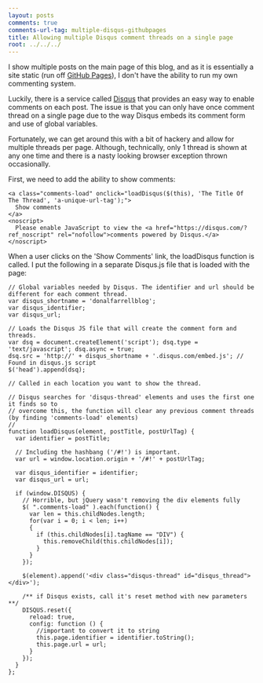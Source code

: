 ```yaml
---
layout: posts
comments: true
comments-url-tag: multiple-disqus-githubpages
title: Allowing multiple Disqus comment threads on a single page
root: ../../../
---
```


I show multiple posts on the main page of this blog, and as it is essentially a site static (run off [GitHub Pages](https://pages.github.com/)), I don't have the ability to run my own commenting system.

Luckily, there is a service called [Disqus](https://disqus.com/) that provides an easy way to enable comments on each post. The issue is that you can only have once comment thread on a single page due to the way Disqus embeds its comment form and use of global variables.

Fortunately, we can get around this with a bit of hackery and allow for multiple threads per page. Although, technically, only 1 thread is shown at any one time and there is a nasty looking browser exception thrown occasionally.

First, we need to add the ability to show comments:

    <a class="comments-load" onclick="loadDisqus($(this), 'The Title Of The Thread', 'a-unique-url-tag');">
      Show comments
    </a>
    <noscript>
      Please enable JavaScript to view the <a href="https://disqus.com/?ref_noscript" rel="nofollow">comments powered by Disqus.</a>
    </noscript>

When a user clicks on the 'Show Comments' link, the loadDisqus function is called.
I put the following in a separate Disqus.js file that is loaded with the page:

    // Global variables needed by Disqus. The identifier and url should be different for each comment thread.
    var disqus_shortname = 'donalfarrellblog';
    var disqus_identifier;
    var disqus_url;

    // Loads the Disqus JS file that will create the comment form and threads.
    var dsq = document.createElement('script'); dsq.type = 'text/javascript'; dsq.async = true;
    dsq.src = 'http://' + disqus_shortname + '.disqus.com/embed.js'; // Found in disqus.js script
    $('head').append(dsq);

    // Called in each location you want to show the thread.

    // Disqus searches for 'disqus-thread' elements and uses the first one it finds so to
    // overcome this, the function will clear any previous comment threads (by finding 'comments-load' elements)
    // 
    function loadDisqus(element, postTitle, postUrlTag) {
      var identifier = postTitle;

      // Including the hashbang ('/#!') is important.
      var url = window.location.origin + '/#!' + postUrlTag;

      var disqus_identifier = identifier;
      var disqus_url = url;

      if (window.DISQUS) {
        // Horrible, but jQuery wasn't removing the div elements fully
        $( ".comments-load" ).each(function() {
          var len = this.childNodes.length;
          for(var i = 0; i < len; i++)
          {  
            if (this.childNodes[i].tagName == "DIV") {
              this.removeChild(this.childNodes[i]);
            } 
          }
        });

        $(element).append('<div class="disqus-thread" id="disqus_thread"></div>');

        /** if Disqus exists, call it's reset method with new parameters **/
        DISQUS.reset({
          reload: true,
          config: function () { 
            //important to convert it to string
            this.page.identifier = identifier.toString();    
            this.page.url = url;
          }
        });
      }
    };

